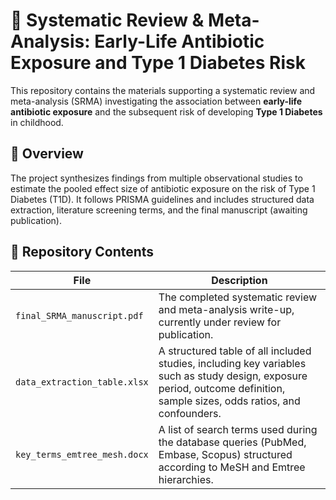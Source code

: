 # 🧠 Systematic Review & Meta-Analysis: Early-Life Antibiotic Exposure and Type 1 Diabetes Risk

This repository contains the materials supporting a systematic review and meta-analysis (SRMA) investigating the association between **early-life antibiotic exposure** and the subsequent risk of developing **Type 1 Diabetes** in childhood.

## 📝 Overview

The project synthesizes findings from multiple observational studies to estimate the pooled effect size of antibiotic exposure on the risk of Type 1 Diabetes (T1D). It follows PRISMA guidelines and includes structured data extraction, literature screening terms, and the final manuscript (awaiting publication).

## 📂 Repository Contents

| File                        | Description                                                                 |
|----------------------------|-----------------------------------------------------------------------------|
| `final_SRMA_manuscript.pdf`     | The completed systematic review and meta-analysis write-up, currently under review for publication. |
| `data_extraction_table.xlsx`     | A structured table of all included studies, including key variables such as study design, exposure period, outcome definition, sample sizes, odds ratios, and confounders. |
| `key_terms_emtree_mesh.docx`     | A list of search terms used during the database queries (PubMed, Embase, Scopus) structured according to MeSH and Emtree hierarchies. |
